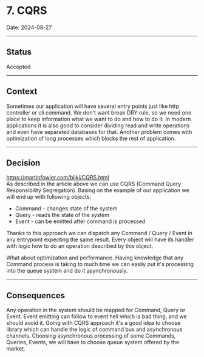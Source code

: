 # 7. CQRS

Date: 2024-08-27

___

## Status

Accepted

___

## Context

Sometimes our application will have several entry points just like http controller or cli command. We don't want break
DRY rule, so we need one place to keep information what we want to do and how to do it. In modern applications it is
also good to consider dividing read and write operations and even have separated databases for that. Another problem
comes with optimization of long processes which blocks the rest of application.

___

## Decision

https://martinfowler.com/bliki/CQRS.html <br>
As described in the article above we can use CQRS (Command Query Responsibility Segregation). Basing on the example of
our application we will end up with following objects:

- Command - changes state of the system
- Query - reads the state of the system
- Event - can be emitted after command is processed

Thanks to this approach we can dispatch any Command / Query / Event in any entrypoint expecting the same result. Every
object will have its handler with logic how to do an operation described by this object. 

What about optimization and performance. Having knowledge that any Command process is taking to much time we can easily
put it's processing into the queue system and do it asynchronously.

___

## Consequences

Any operation in the system should be mapped for Command, Query or Event. Event emitting can follow to event hell which
is bad thing, and we should avoid it. Going with CQRS approach it's a good idea to choose library which can handle the
logic of command bus and asynchronous channels. Choosing asynchronous processing of some Commands, Queries, Events, we
will have to choose queue system offered by the market.
